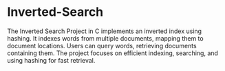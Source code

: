 # Inverted-Search
The Inverted Search Project in C implements an inverted index using hashing. It indexes words from multiple documents, mapping them to document locations. Users can query words, retrieving documents containing them. The project focuses on efficient indexing, searching, and using hashing for fast retrieval.
